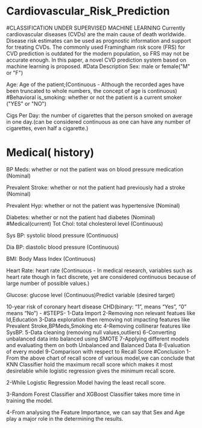 # Cardiovascular_Risk_Prediction
#CLASSIFICATION UNDER SUPERVISED MACHINE LEARNING
Currently cardiovascular diseases (CVDs) are the main cause of death worldwide. Disease risk estimates can be used as prognostic information and support for treating CVDs. The commonly used Framingham risk score (FRS) for CVD prediction is outdated for the modern population, so FRS may not be accurate enough. In this paper, a novel CVD prediction system based on machine learning is proposed.
#Data Description
 Sex: male or female("M" or "F")

 Age: Age of the patient;(Continuous - Although the recorded ages have been truncated to whole numbers, the concept of age is continuous)
 #Behavioral
  is_smoking: whether or not the patient is a current smoker ("YES" or "NO")

 Cigs Per Day: the number of cigarettes that the person smoked on average in one day.(can be considered continuous as one can have any number of cigarettes, even half a cigarette.)
# Medical( history)
  BP Meds: whether or not the patient was on blood pressure medication (Nominal)

  Prevalent Stroke: whether or not the patient had previously had a stroke (Nominal)

  Prevalent Hyp: whether or not the patient was hypertensive (Nominal)

  Diabetes: whether or not the patient had diabetes (Nominal)
  #Medical(current)
  Tot Chol: total cholesterol level (Continuous)

  Sys BP: systolic blood pressure (Continuous)

  Dia BP: diastolic blood pressure (Continuous)

  BMI: Body Mass Index (Continuous)

  Heart Rate: heart rate (Continuous - In medical research, variables such as heart rate though in  fact discrete, yet are considered continuous because of large number of possible values.)

  Glucose: glucose level (Continuous)Predict variable (desired target)

  10-year risk of coronary heart disease CHD(binary: “1”, means “Yes”, “0” means “No”) -
  #STEPS-
 1-Data Import
 2-Removing non relevant featues like Id,Education
 3-Data exploration then removing not impacting features like Prevalent Stroke,BPMeds,Smoking etc
 4-Removing collinerar features like SysBP.
 5-Data cleaning (removing null values,outliers)
 6-Converting unbalanced data into balanced using SMOTE
 7-Applying different models and evaluating them on both Unbalanced and Balanced Data
 8-Evaluation of every model
 9-Comparison with respect to Recall Score
  #Conclusion 
     1-From the above chart of recall score of various model,we can conclude that KNN Classifier hold the maximum recall score which makes it most desirelable while logistic regression gives the minimum recall score.

   2-While Logistic Regression Model having the least recall score.

   3-Random Forest Classifier and XGBoost Classifier takes more time in training the model.

   4-From analysing the Feature Importance, we can say that Sex and Age play a major role in the determining the results.

